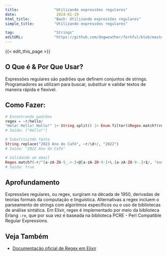 ```yaml
---
title:                "Utilizando expressões regulares"
date:                  2024-01-19
html_title:           "Bash: Utilizando expressões regulares"
simple_title:         "Utilizando expressões regulares"

tag:                  "Strings"
editURL:              "https://github.com/dogweather/forkful/blob/master/content/pt/elixir/using-regular-expressions.md"
---
```


{{< edit_this_page >}}

## O Que é & Por Que Usar?
Expressões regulares são padrões que definem conjuntos de strings. Programadores as utilizam para buscar, substituir e validar textos de maneira rápida e flexível.

## Como Fazer:
```elixir
# Encontrando padrões
regex = ~r/hello/
"Hola! Hello! Hallo!" |> String.split() |> Enum.filter(&Regex.match?(regex, &1))
# Saída: ["Hello!"]

# Substituindo texto
String.replace("2023 Ano do Café", ~r/\d+/, "2022")
# Saída: "2022 Ano do Café"

# Validando um email
Regex.match?(~r/^[a-zA-Z0-9_.+-]+@[a-zA-Z0-9-]+\.[a-zA-Z0-9-.]+$/, "exemplo@email.com")
# Saída: true
```

## Aprofundamento
Expressões regulares, ou regex, surgiram na década de 1950, derivadas de teorias formais da computação e linguística. Alternativas a regex incluem o parseamento de strings com algoritmos específicos ou o uso de bibliotecas de análise sintática. Em Elixir, regex é implementado por meio da biblioteca Erlang `:re`, que por sua vez é baseada na biblioteca PCRE - Perl Compatible Regular Expressions.

## Veja Também
- [Documentação oficial de Regex em Elixir](https://hexdocs.pm/elixir/Regex.html)
